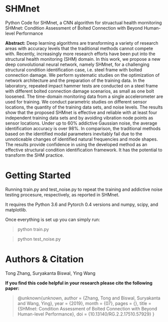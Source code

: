 # SHMnet
Python Code for SHMnet, a CNN algorithm for struactual health mornitoring
SHMnet: Condition Assessment of Bolted Connection with Beyond Human-level Performance

**Abstract:**
Deep learning algorithms are transforming a variety of research areas with accuracy levels that the traditional methods cannot compete with. Recently, increasingly more research efforts have been put into the structural health monitoring (SHM) domain. In this work, we propose a new deep convolutional neural network, namely SHMnet, for a challenging structural condition identification case, i.e. steel frame with bolted connection damage. We perform systematic studies on the optimization of network architecture and the preparation of the training data. In the laboratory, repeated impact hammer tests are conducted on a steel frame with different bolted connection damage scenarios, as small as one bolt loosened. The time-domain monitoring data from a single accelerometer are used for training. We conduct parametric studies on different sensor locations, the quantity of the training data sets, and noise levels. The results show that the proposed SHMnet is effective and reliable with at least four independent training data sets and by avoiding vibration node points as sensor locations. Under up to 60% addictive Gaussian noise, the average identification accuracy is over 98%. In comparison, the traditional methods based on the identified modal parameters inevitably fail due to the unnoticeable changes of identified natural frequencies and mode shapes. The results provide confidence in using the developed method as an effective structural condition identification framework. It has the potential to transform the SHM practice.

# Getting Started
Running train.py and test_noise.py to repeat the training and addictive noise testing procesure, respectively, as reported in SHMnet.

It requires the Python 3.6 and Pytorch 0.4 versions and numpy, scipy, and matplotlib.

Once everything is set up you can simply run:

> python train.py

> python test_noise.py
# Authors & Citation
Tong Zhang,
Suryakanta Biswal,
Ying Wang

**If you find this code helpful in your research please cite the following paper:**
> @unknown{unknown,
author = {Zhang, Tong and Biswal, Suryakanta and Wang, Ying},
year = {2019},
month = {07},
pages = {},
title = {SHMnet: Condition Assessment of Bolted Connection with Beyond Human-level Performance},
doi = {10.13140/RG.2.2.17510.57929}
}



